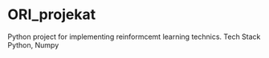 # ORI_projekat
Python project for implementing reinformcemt learning technics.
Tech Stack Python, Numpy
